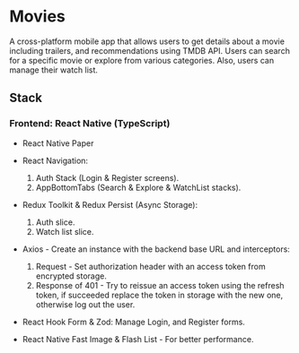 # Movies

A cross-platform mobile app that allows users to get details about a movie including trailers, and recommendations using TMDB API. Users can search for a specific movie or explore from various categories. Also, users can manage their watch list.

## Stack

### Frontend: React Native (TypeScript)

* React Native Paper

* React Navigation:
  1. Auth Stack (Login & Register screens).
  2. AppBottomTabs (Search & Explore & WatchList stacks).

* Redux Toolkit & Redux Persist (Async Storage):
  1. Auth slice.
  2. Watch list slice.

* Axios - Create an instance with the backend base URL and interceptors:
  1. Request - Set authorization header with an access token from encrypted storage.
  2. Response of 401 - Try to reissue an access token using the refresh token, if succeeded replace the token in storage with the new one, otherwise log out the user.

* React Hook Form & Zod: Manage Login, and Register forms.

* React Native Fast Image & Flash List - For better performance.
